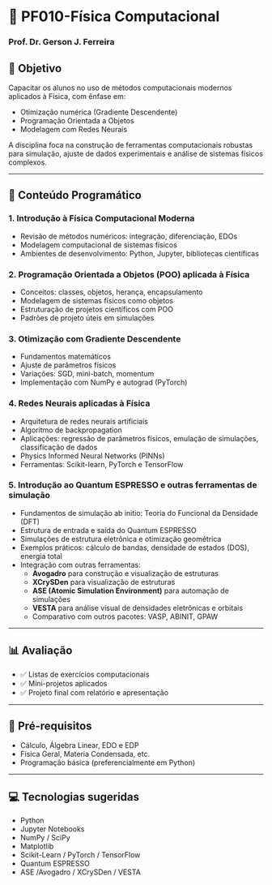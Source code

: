 
# 📘 PF010-Física Computacional 
### Prof. Dr. Gerson J. Ferreira

## 🎯 Objetivo

Capacitar os alunos no uso de métodos computacionais modernos aplicados à Física, com ênfase em:

- Otimização numérica (Gradiente Descendente)
- Programação Orientada a Objetos
- Modelagem com Redes Neurais

A disciplina foca na construção de ferramentas computacionais robustas para simulação, ajuste de dados experimentais e análise de sistemas físicos complexos.

---

## 🧠 Conteúdo Programático

### 1. Introdução à Física Computacional Moderna
- Revisão de métodos numéricos: integração, diferenciação, EDOs
- Modelagem computacional de sistemas físicos
- Ambientes de desenvolvimento: Python, Jupyter, bibliotecas científicas

### 2. Programação Orientada a Objetos (POO) aplicada à Física
- Conceitos: classes, objetos, herança, encapsulamento
- Modelagem de sistemas físicos como objetos
- Estruturação de projetos científicos com POO
- Padrões de projeto úteis em simulações

### 3. Otimização com Gradiente Descendente
- Fundamentos matemáticos
- Ajuste de parâmetros físicos
- Variações: SGD, mini-batch, momentum
- Implementação com NumPy e autograd (PyTorch)

### 4. Redes Neurais aplicadas à Física
- Arquitetura de redes neurais artificiais
- Algoritmo de backpropagation
- Aplicações: regressão de parâmetros físicos, emulação de simulações, classificação de dados
- Physics Informed Neural Networks (PINNs) 
- Ferramentas: Scikit-learn, PyTorch e TensorFlow

### 5. Introdução ao Quantum ESPRESSO e outras ferramentas de simulação
- Fundamentos de simulação ab initio: Teoria do Funcional da Densidade (DFT)
- Estrutura de entrada e saída do Quantum ESPRESSO
- Simulações de estrutura eletrônica e otimização geométrica
- Exemplos práticos: cálculo de bandas, densidade de estados (DOS), energia total
- Integração com outras ferramentas:
  - **Avogadro** para construção e visualização de estruturas
  - **XCrySDen** para visualização de estruturas
  - **ASE (Atomic Simulation Environment)** para automação de simulações
  - **VESTA** para análise visual de densidades eletrônicas e orbitais
  - Comparativo com outros pacotes: VASP, ABINIT, GPAW

---

## 📊 Avaliação
- ✅ Listas de exercícios computacionais  
- ✅ Mini-projetos aplicados  
- ✅ Projeto final com relatório e apresentação

---

## 🧾 Pré-requisitos
- Cálculo, Álgebra Linear, EDO e EDP  
- Física Geral, Materia Condensada, etc.  
- Programação básica (preferencialmente em Python)

---

## 💻 Tecnologias sugeridas
- Python  
- Jupyter Notebooks  
- NumPy / SciPy  
- Matplotlib  
- Scikit-Learn / PyTorch / TensorFlow  
- Quantum ESPRESSO  
- ASE /Avogadro / XCrySDen / VESTA  

